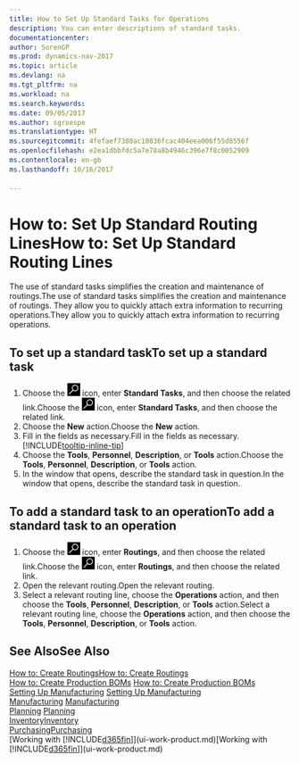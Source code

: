 ```yaml
---
title: How to Set Up Standard Tasks for Operations
description: You can enter descriptions of standard tasks.
documentationcenter: 
author: SorenGP
ms.prod: dynamics-nav-2017
ms.topic: article
ms.devlang: na
ms.tgt_pltfrm: na
ms.workload: na
ms.search.keywords: 
ms.date: 09/05/2017
ms.author: sgroespe
ms.translationtype: HT
ms.sourcegitcommit: 4fefaef7380ac10836fcac404eea006f55d8556f
ms.openlocfilehash: e2ea1dbbfdc5a7e78a8b4946c396e7f8c0052909
ms.contentlocale: en-gb
ms.lasthandoff: 10/16/2017

---
```

# <a name="how-to-set-up-standard-routing-lines"></a><span data-ttu-id="8a56b-103">How to: Set Up Standard Routing Lines</span><span class="sxs-lookup"><span data-stu-id="8a56b-103">How to: Set Up Standard Routing Lines</span></span>
<span data-ttu-id="8a56b-104">The use of standard tasks simplifies the creation and maintenance of routings.</span><span class="sxs-lookup"><span data-stu-id="8a56b-104">The use of standard tasks simplifies the creation and maintenance of routings.</span></span> <span data-ttu-id="8a56b-105">They allow you to quickly attach extra information to recurring operations.</span><span class="sxs-lookup"><span data-stu-id="8a56b-105">They allow you to quickly attach extra information to recurring operations.</span></span>

## <a name="to-set-up-a-standard-task"></a><span data-ttu-id="8a56b-106">To set up a standard task</span><span class="sxs-lookup"><span data-stu-id="8a56b-106">To set up a standard task</span></span>
1. <span data-ttu-id="8a56b-107">Choose the ![Search for Page or Report](media/ui-search/search_small.png "Search for Page or Report icon") icon, enter **Standard Tasks**, and then choose the related link.</span><span class="sxs-lookup"><span data-stu-id="8a56b-107">Choose the ![Search for Page or Report](media/ui-search/search_small.png "Search for Page or Report icon") icon, enter **Standard Tasks**, and then choose the related link.</span></span>
2. <span data-ttu-id="8a56b-108">Choose the **New** action.</span><span class="sxs-lookup"><span data-stu-id="8a56b-108">Choose the **New** action.</span></span>
3. <span data-ttu-id="8a56b-109">Fill in the fields as necessary.</span><span class="sxs-lookup"><span data-stu-id="8a56b-109">Fill in the fields as necessary.</span></span> [!INCLUDE[tooltip-inline-tip](includes/tooltip-inline-tip_md.md)]
4. <span data-ttu-id="8a56b-110">Choose the **Tools**, **Personnel**, **Description**, or **Tools** action.</span><span class="sxs-lookup"><span data-stu-id="8a56b-110">Choose the **Tools**, **Personnel**, **Description**, or **Tools** action.</span></span>
5. <span data-ttu-id="8a56b-111">In the window that opens, describe the standard task in question.</span><span class="sxs-lookup"><span data-stu-id="8a56b-111">In the window that opens, describe the standard task in question.</span></span>

## <a name="to-add-a-standard-task-to-an-operation"></a><span data-ttu-id="8a56b-112">To add a standard task to an operation</span><span class="sxs-lookup"><span data-stu-id="8a56b-112">To add a standard task to an operation</span></span>
1. <span data-ttu-id="8a56b-113">Choose the ![Search for Page or Report](media/ui-search/search_small.png "Search for Page or Report icon") icon, enter **Routings**, and then choose the related link.</span><span class="sxs-lookup"><span data-stu-id="8a56b-113">Choose the ![Search for Page or Report](media/ui-search/search_small.png "Search for Page or Report icon") icon, enter **Routings**, and then choose the related link.</span></span>
2. <span data-ttu-id="8a56b-114">Open the relevant routing.</span><span class="sxs-lookup"><span data-stu-id="8a56b-114">Open the relevant routing.</span></span>
3. <span data-ttu-id="8a56b-115">Select a relevant routing line, choose the **Operations** action, and then choose the **Tools**, **Personnel**, **Description**, or **Tools** action.</span><span class="sxs-lookup"><span data-stu-id="8a56b-115">Select a relevant routing line, choose the **Operations** action, and then choose the **Tools**, **Personnel**, **Description**, or **Tools** action.</span></span>

## <a name="see-also"></a><span data-ttu-id="8a56b-116">See Also</span><span class="sxs-lookup"><span data-stu-id="8a56b-116">See Also</span></span>  
[<span data-ttu-id="8a56b-117">How to: Create Routings</span><span class="sxs-lookup"><span data-stu-id="8a56b-117">How to: Create Routings</span></span>](production-how-to-create-routings.md)  
<span data-ttu-id="8a56b-118">[How to: Create Production BOMs](production-how-to-create-production-boms.md)   </span><span class="sxs-lookup"><span data-stu-id="8a56b-118">[How to: Create Production BOMs](production-how-to-create-production-boms.md)   </span></span>  
<span data-ttu-id="8a56b-119">[Setting Up Manufacturing](production-configure-production-processes.md) </span><span class="sxs-lookup"><span data-stu-id="8a56b-119">[Setting Up Manufacturing](production-configure-production-processes.md) </span></span>  
<span data-ttu-id="8a56b-120">[Manufacturing](production-manage-manufacturing.md)  </span><span class="sxs-lookup"><span data-stu-id="8a56b-120">[Manufacturing](production-manage-manufacturing.md)  </span></span>  
<span data-ttu-id="8a56b-121">[Planning](production-planning.md) </span><span class="sxs-lookup"><span data-stu-id="8a56b-121">[Planning](production-planning.md) </span></span>  
[<span data-ttu-id="8a56b-122">Inventory</span><span class="sxs-lookup"><span data-stu-id="8a56b-122">Inventory</span></span>](inventory-manage-inventory.md)  
[<span data-ttu-id="8a56b-123">Purchasing</span><span class="sxs-lookup"><span data-stu-id="8a56b-123">Purchasing</span></span>](purchasing-manage-purchasing.md)  
<span data-ttu-id="8a56b-124">[Working with [!INCLUDE[d365fin](includes/d365fin_md.md)]](ui-work-product.md)</span><span class="sxs-lookup"><span data-stu-id="8a56b-124">[Working with [!INCLUDE[d365fin](includes/d365fin_md.md)]](ui-work-product.md)</span></span>  

